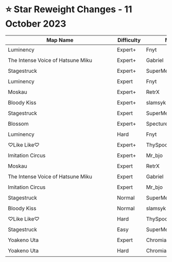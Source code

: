 # ⭐ Star Reweight Changes - 11 October 2023

| <div style="width:325px">Map Name</div> | <div style="width:75px">Difficulty</div> | <div style="width:200px">Mapper(s)</div> | <div style="width:175px">Star Rating Change</div> |
|-----|------------|-----------|---------------------------------------------------|
| Luminency | Expert+ | Fnyt | ⭐ 12.42 → ⭐ 12.48 |
| The Intense Voice of Hatsune Miku | Expert+ | Gabriel | ⭐ 10.72 → ⭐ 10.52 |
| Stagestruck | Expert+ | SuperMemer417 | ⭐ 10.22 → ⭐ 9.75 |
| Luminency | Expert | Fnyt | ⭐ 9.99 → ⭐ 10.14 |
| Moskau | Expert+ | RetrX | ⭐ 9.54 → ⭐ 9.06 |
| Bloody Kiss | Expert+ | slamsyk | ⭐ 8.67 → ⭐ 8.72 |
| Stagestruck | Expert | SuperMemer417 | ⭐ 8.42 → ⭐ 7.72 |
| Blossom | Expert+ | Specture7 | ⭐ 7.93 → ⭐ 7.45 |
| Luminency | Hard | Fnyt | ⭐ 6.66 → ⭐ 6.7 |
| ♡Like Like♡ | Expert+ | ThySpoon | ⭐ 6.48 → ⭐ 6.9 |
| Imitation Circus | Expert+ | Mr_bjo | ⭐ 6.33 → ⭐ 6.43 |
| Moskau | Expert | RetrX | ⭐ 6.08 → ⭐ 5.68 |
| The Intense Voice of Hatsune Miku | Expert | Gabriel | ⭐ 5.6 → ⭐ 5.95 |
| Imitation Circus | Expert | Mr_bjo | ⭐ 4.7 → ⭐ 4.35 |
| Stagestruck | Normal | SuperMemer417 | ⭐ 3.78 → ⭐ 4.0 |
| Bloody Kiss | Normal | slamsyk | ⭐ 3.49 → ⭐ 3.54 |
| ♡Like Like♡ | Hard | ThySpoon | ⭐ 3.4 → ⭐ 3.45 |
| Stagestruck | Easy | SuperMemer417 | ⭐ 3.31 → ⭐ 4.33 |
| Yoakeno Uta | Expert | Chromia | ⭐ 2.94 → ⭐ 3.93 |
| Yoakeno Uta | Hard | Chromia | ⭐ 2.84 → ⭐ 3.44 |